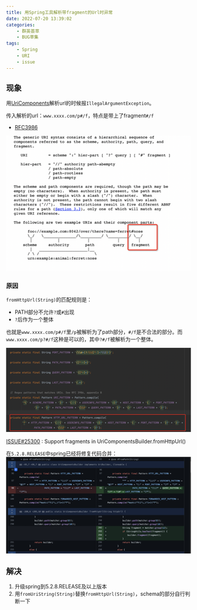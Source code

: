```yaml
---
title: 用Spring工具解析带fragment的Url时异常
date: 2022-07-20 13:39:02
categories:
    - 群英荟萃
    - BUG草集
tags:
    - Spring
    - URI
    - issue
---
```

## 现象
用[UriComponents](/2022/06/14/useful-utils/index.html#UriComponents)解析url的时候报`IllegalArgumentException`。

传入解析的url：`www.xxxx.com/p#/f`，特点是带上了fragment`#/f`

* [RFC3986](https://datatracker.ietf.org/doc/html/rfc3986)

![RFC3986](url-parsing-issue/rfc3986_url_segments.png)

### 原因

`fromHttpUrl(String)`的匹配规则是：
- PATH部分不允许`?`或`#`出现
- `?`后作为一个整体

也就是`www.xxxx.com/p#/f`里`/p`被解析为了path部分，`#/f`是不合法的部分。而`www.xxxx.com/p?#/f`这种是可以的，其中`?#/f`被解析为一个整体。

![5.2.8之前的spring解析url的匹配规则](url-parsing-issue/uriComponents_parsing_regex.png)


[ISSUE#25300](https://github.com/spring-projects/spring-framework/issues/25300) : Support fragments in UriComponentsBuilder.fromHttpUrl() 

在`5.2.8.RELEASE`中spring已经将修复代码合并：
![commit](url-parsing-issue/spring-issue-commit.png)

## 解决

1. 升级spring到5.2.8.RELEASE及以上版本
2. 用`fromUriString(String)`替换`fromHttpUrl(String)`，schema的部分自行判断一下